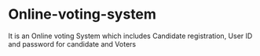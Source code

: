 # Online-voting-system
It is an Online voting System which includes Candidate registration, User ID and password for candidate and Voters
